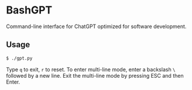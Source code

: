 # BashGPT

Command-line interface for ChatGPT optimized for software development.

## Usage

```bash
$ ./gpt.py
```

Type `q` to exit, `r` to reset. To enter multi-line mode, enter a backslash `\` followed by a new line.
Exit the multi-line mode by pressing ESC and then Enter.
